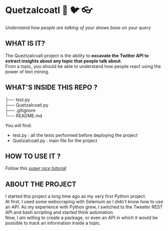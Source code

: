 # Quetzalcoatl :snake: :bird: :eyeglasses:
*Understand how people are talking of your shows base on your query*

## WHAT IS IT?
The Queztzalcoatl project is the ability to **excavate the Twitter API to extract insights about any topic that people talk about**.  
From a topic, you should be able to understand how people react using the power of text mining.

## WHAT'S INSIDE THIS REPO ?

├── test.py  
├── Quetzalcoatl.py  
├── .gitignore  
└── README.md  
  
You will find:
* test.py : all the tests performed before deploying the project
* Quetzalcoatl.py : main file for the project

## HOW TO USE IT ?
*Follow this [super nice tutorial]()*

## ABOUT THE PROJECT
I started this project a long time ago as my very first Python project.  
At first, I used some webscraping with Selenium as I didn't know how to use an API. As my experience with Python grew, I switched to the Tweeter REST API and bash scripting and started think automation.  
Now, I am willing to create a package, or even an API in which it would be possible to track an information inside a topic.
